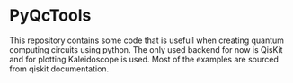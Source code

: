 # PyQcTools
This repository contains some code that is usefull when creating quantum computing circuits using python. The only used backend for now is QisKit and for plotting Kaleidoscope is used. Most of the examples are sourced from qiskit documentation.